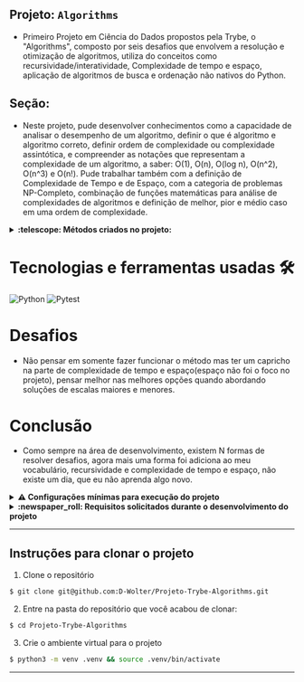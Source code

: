 ## Projeto: `Algorithms`

- Primeiro Projeto em Ciência do Dados propostos pela Trybe,  o "Algorithms", composto por seis desafios que envolvem a resolução e otimização de algoritmos, utiliza do conceitos como recursividade/interatividade, Complexidade de tempo e espaço, aplicação de algoritmos de busca e ordenação não nativos do Python.


## Seção: 

- Neste projeto, pude desenvolver conhecimentos como a capacidade de analisar o desempenho de um algoritmo, definir o que é algoritmo e algoritmo correto, definir ordem de complexidade ou complexidade assintótica, e compreender as notações que representam a complexidade de um algoritmo, a saber: O(1), O(n), O(log n), O(n^2), O(n^3) e O(n!). Pude trabalhar também com a definição de Complexidade de Tempo e de Espaço, com a categoria de problemas NP-Completo, combinação de funções matemáticas para análise de complexidades de algoritmos e definição de melhor, pior e médio caso em uma ordem de complexidade.

<details>
  <summary>
    <strong>
      :telescope: Métodos criados no projeto:
    </strong>
  </summary>

  
# Challenge Study Schedule

Método para identificar em uma lista de tuplas onde é definido cada aluno seu inicio e fim de estudos, em qual mais alunos estudam no mesmo horario, onde é defino um algo.

<details>
  <summary>
  Exemplo(Retirado do README da trybe):
  </summary>

```
# Nos arrays temos 6 estudantes

# estudante             1       2       3       4       5       6
permanence_period = [(2, 2), (1, 2), (2, 3), (1, 5), (4, 5), (4, 5)]

target_time = 5  # saída: 3, pois a quarta, a quinta e a sexta pessoa estudante ainda estavam estudando nesse horário.
target_time = 4  # saída: 3, pois a quinta e a sexta pessoa estudante começaram a estudar nesse horário e a quarta ainda estava estudando.
target_time = 3  # saída: 2, pois a terceira e a quarta pessoa estudante ainda estavam estudando nesse horário.
target_time = 2  # saída: 4, pois a primeira, a segunda, a terceira e a quarta pessoa estudante estavam estudando nesse horário.
target_time = 1  # saída: 2, pois a segunda e a quarta pessoa estudante estavam estudando nesse horário.

Para esse exemplo, depois de rodar a função para todos esses `target_times`, julgamos que o melhor horário é o `2`, pois esse retornou `4`, já que 4 estudantes estavam presentes nesse horário!
```

</details>

# Test encrypt

Criação de um teste, usando pytest, onde o método recebe uma `message` e um inteiro `key`, onde:

- Se `key` e `message` não possuírem os tipos corretos, uma exceção deve ser lançada
- Se`key`não for um índice positivo válido de `message`, retorna a string `message` invertida
- Se`key`for ímpar:
divide `message` no índice`key` inverte os caracteres de cada parte, e retorna a união das partes novamente com "_" entre elas
- Se`key`for par:
divide `message` no índice`key` inverte a posição das partes, inverte os caracteres de cada parte, e retorna a união das partes novamente com "_" entre elas

<details>
  <summary>
  Exemplo(Retirado do README da trybe):
  </summary>

```
message = "AABBCC"
key = 3
# saída: "BAA_CCB"

message = "ABBCCA"
key = 4
# saída: "AC_CBBA"

message = "AABBCC"
key = -1
# saída: "CCBBAA"
```

O teste deve garantir que o método funciona como explicado.

</details>

# Challenge Palindrome Recursivo

Criação de um método, que identifica se uma palavra é um palindrome, retornando True quando sim, e False, quando negativo. 
Usando Recursividade.

> Um palíndromo é uma palavra, frase ou número que mantém seu sentido mesmo sendo lido de trás para frente. Por exemplo, `"ABCBA"`. 

# Challenge Anagrams

Fornecendo duas palavras é analisado se uma palavra é anagrama da outra, retornando ambas com uma reordenação de palavras de forma alfabética, e com True ou False, se elas são anagramas.

> "Um anagrama é uma espécie de jogo de palavras criado com a reorganização das letras de uma palavra ou expressão para produzir outras palavras ou expressões, utilizando todas as letras originais exatamente uma vez."

# Challenge Find the duplicate

Dada uma lista de números inteiros positivos sem ordem, identifica o primeiro número que está duplicado na lista, retornando o mesmo, e caso não exista um número repetido ou tenha um número negativo ou string, retorna `False`
# Challenge Palindrome Iterative

Versão iterativa, para identificar se uma palavra é palindrome.


</details>

#

# Tecnologias e ferramentas usadas 🛠

![Python](https://img.shields.io/badge/-Python-%23F7DF1C?style=flat-square&logo=python)
![Pytest](https://img.shields.io/badge/-Pytest-fff?style=flat-square&logo=pytest)


# Desafios

- Não pensar em somente fazer funcionar o método mas ter um capricho na parte de complexidade de tempo e espaço(espaço não foi o foco no projeto), pensar melhor nas melhores opções quando abordando soluções de escalas maiores e menores.

# Conclusão

- Como sempre na área de desenvolvimento, existem N formas de resolver desafios, agora mais uma forma foi adiciona ao meu vocabulário, recursividade e complexidade de tempo e espaço, não existe um dia, que eu não aprenda algo novo.

<details>
  <summary>
    <strong>
      ⚠️ Configurações mínimas para execução do projeto
    </strong>
  </summary>

   - Sistema Operacional Distribuição Unix
 - Python versão >= 3.8.10 

</details>

</details>

<details>
  <summary>
    <strong>
      :newspaper_roll: Requisitos solicitados durante o desenvolvimento do projeto
    </strong>
  </summary>

 
### Resultado por requisito
*Nome* | *Avaliação*
--- | :---:
1.1 - Retorne, para uma entrada específica, a quantidade de estudantes presentes | :heavy_check_mark:
1.2 - Retorne `None` se em `permanence_period` houver alguma entrada inválida | :heavy_check_mark:
1.3 - Retorne `None` se  `target_time` recebe um valor vazio | :heavy_check_mark:
1.4 - A função deverá, por meio de análise empírica, se comportar (no avaliador remoto em sua Pull Request) como no máximo O(n), ou seja, com complexidade assintótica linear | :heavy_check_mark:
2 - Implementar adequadamente o teste para a função `encrypt_message` | :heavy_check_mark:
3.1 - Retorne `True` se a palavra passada por parâmetro for um palíndromo | :heavy_check_mark:
3.2 - Retorne `False` se a palavra passada por parâmetro não for um palíndromo | :heavy_check_mark:
3.3 - Retorne `False` se nenhuma palavra for passada por parâmetro | :heavy_check_mark:
4.1 - Retorne `True` se as palavras passadas forem anagramas | :heavy_check_mark:
4.2 - Retorne `False` se as palavras passadas por parâmetro não forem anagramas | :heavy_check_mark:
3.3 - Retorne `false` se alguma das palavras passadas por parâmetro for uma string vazia | :heavy_check_mark:
4.4 - A função deverá, por meio de análise empírica, se comportar (no avaliador remoto em sua Pull Request) como no máximo O(n log n), ou seja, com complexidade assintótica linearítmica | :heavy_check_mark:
4.5 - Retorne `True` se as palavras passadas forem anagramas sem diferenciar maiúsculas e minúsculas | :heavy_check_mark:
5.1 - Retorne o número repetido se a função receber, como parâmetro, uma lista com números repetidos | :heavy_check_mark:
5.2 - Retorne `False` se a função não receber nenhum parâmetro | :heavy_check_mark:
5.3 - Retorne `False` se a função receber, como parâmetro, uma string | :heavy_check_mark:
5.4 - Retorne `False` se a função receber, como parâmetro, uma lista sem números repetidos | :heavy_check_mark:
5.5 - Retorne `False` se a função receber, como parâmetro, apenas um valor | :heavy_check_mark:
5.6 - Retorne `False` se a função receber, como parâmetro, um número negativo | :heavy_check_mark:
5.7 - A função deverá, por meio de análise empírica, se comportar (no avaliador remoto em sua Pull Request) como no máximo O(n log n), ou seja, com complexidade assintótica linearítmica. | :heavy_check_mark:
6.1 - Retorne `True` se a palavra passada como parâmetro for um palíndromo, executando uma função iterativa | :heavy_check_mark:
6.2 - Retorne `True` se a palavra passada como parâmetro for um palíndromo, executando uma função iterativa | :heavy_check_mark:
6.3 - Retorne `False` se nenhuma palavra for passada como parâmetro, executando uma função iterativa | :heavy_check_mark:
6.4 - A função deverá, por meio de análise empírica, se comportar (no avaliador remoto em sua Pull Request) como no máximo O(n), ou seja, com complexidade assintótica linear. | :heavy_check_mark:


</details>

---

## Instruções para clonar o projeto

1. Clone o repositório
  ```bash
  $ git clone git@github.com:D-Wolter/Projeto-Trybe-Algorithms.git
  ```

2. Entre na pasta do repositório que você acabou de clonar:
  ```bash
  $ cd Projeto-Trybe-Algorithms
  ```

3. Crie o ambiente virtual para o projeto
  ```bash
  $ python3 -m venv .venv && source .venv/bin/activate
  ```

---
